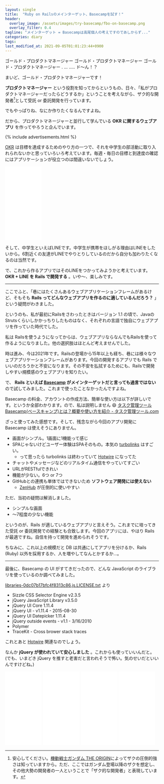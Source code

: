 ```yaml
---
layout: single
title:  "Ruby on Railsのメインターゲット、Basecampを試す！"
header:
  overlay_image: /assets/images/try-basecamp/fbo-on-basecamp.png
  overlay_filter: 0.4
tagline: "メインターゲット = Basecampは高尾個人の考えですのであしからず..."
categories: diary
tags:
last_modified_at: 2021-09-05T01:01:23:44+0900
---
```

ゴールド・プロダクトマネージャー
ゴールド・プロダクトマネージャー
ゴールド・プロダクトマネージャー
.
...
.....
ド〜ん！？

まいど、ゴールド・プロダクトマネージャーです！

**プロダクトマネージャー** という役割を知ってからというもの、日々、「私がプロダクトマネージャーだったらどうするか」ということを考えながら、ザク的な開発者[^1]として受託 or 委託開発を行っています。

[^1]:安心してください。[機動戦士ガンダム THE ORIGIN](https://amzn.to/3BJq8W2)によってザクの圧倒的強さは知っていますから。ただ、ここではガンダム登場以降のザクを想定し、その他大勢の開発者の一人ということで「ザク的な開発者」と表現しています。

でもやっぱりね、なにか作りたくなるんですよね。

だから、プロダクトマネージャーと並行して学んでいる **OKR に関するウェブアプリ** を作ってやろうと企んでいます。

{% include advertisements.html %}

[OKR](https://en.wikipedia.org/wiki/OKR) は目標を達成するためのやり方の一つで、それを中学生の部活動に取り入れられないかと思っていろいろ考えています。毎週・毎日の目標と到達度の確認にはアプリケーションが役立つのは間違いないでしょう。
<iframe style="width:120px;height:240px;" marginwidth="0" marginheight="0" scrolling="no" frameborder="0" src="//rcm-fe.amazon-adsystem.com/e/cm?lt1=_blank&bc1=000000&IS2=1&bg1=FFFFFF&fc1=000000&lc1=0000FF&t=takaokouji-22&language=ja_JP&o=9&p=8&l=as4&m=amazon&f=ifr&ref=as_ss_li_til&asins=4822255646&linkId=3225fb91e90ad6d7f2425261a251421e"></iframe>

そして、中学生といえばLINEです。中学生が携帯をほしがる理由はLINEをしたいから。6割近くの友達がLINEでやりとりしているのだから自分も加わりたくなるのは当然です。

で、これから作るアプリではそのLINEをつかってみようかと考えています。
**OKR + LINE を Rails で開発する** 。いや〜、楽しみです。

- - -

ここでふと、「巷にはたくさんあるウェブアプリケーションフレームがあるけど、そもそも **Rails ってどんなウェブアプリを作るのに適しているんだろう？** 」という疑問がわきました。

というのも、私が最初にRailsをさわったときはバージョン 1.1 の頃で、JavaのStrutsくらいしかかっちりしたものはなく、それぞれの言語で独自にウェブアプリを作っていた時代でした。

私は Railsを使うようになってからは、ウェブアプリならなんでもRailsを使って作るようになりました。他の選択肢はほとんど考えませんでした。

時は進み、今は2021年です。Railsの登場から15年以上も経ち、巷には様々なウェブアプリケーションフレームがあります。今回の開発するアプリでも Rails でいいのだろうかと不安になります。その不安を払拭するためにも、Railsで開発しやすい規模感のウェブアプリを知りたい。

で、 **Rails といえば [Basecamp](https://basecamp.com/) がメインターゲットだと言っても過言ではない** ので試してみました。これまで使ったことなかったんですよね。

Basecamp の料金、アカウントの作成方法、簡単な使い方は以下が詳しいです。というか全部わかります。ので、私は説明しません :smile:
[タスク管理ツールBasecamp(ベースキャンプ)とは？概要や使い方を紹介 - タスク管理ツール.com](https://xn--pcktarw9qud7338c9ym.com/?p=2668)

ざっと使ってみた感想です。そして、残念ながら今回のアプリ開発に Basecamp は使えそうにありません。

- 画面がシンプル。1画面に1機能って感じ
- SPAじゃないけどユーザー体験はSPAそのもの。本気の [turbolinks](https://github.com/turbolinks/turbolinks) はすごい。
  - って思ったら turbolinks は終わっていて [Hotwire](https://hotwired.dev/) になってた
- チャットやメッセージなどのリアルタイム通信をやっていてすごい
- URLがRESTfulできれい
- 機能が少ない。6つ or 7つ
- GitHubとの連携も単体ではできないため **ソフトウェア開発には使えない**
  - [ZenHub](https://www.zenhub.com/) が圧倒的に使いやすい

ただ、当初の疑問は解消しました。

- シンプルな画面
- 〜7程度の少ない機能

というのが、Rails が適しているウェブアプリと言えそう。これまでに培ってきた受託 or 委託開発での経験とも合致します。今回のアプリには、やはり Rails が最適ですね。自信を持って開発を進められそうです。

ちなみに、これ以上の規模だと DB は共通にしてアプリを分けるか、Rails (Ruby) 以外を採用するか、人を増やしてなんとかするか...。

- - -

最後に、Basecamp の UI がすてきだったので、どんな JavaScript のライブラリを使っているのか調べてみました。

[libraries-0dc07b17bfc4f8313c86.js.LICENSE.txt](https://bc3-production-assets-cdn.basecamp-static.com/assets/packs/js/libraries-0dc07b17bfc4f8313c86.js.LICENSE.txt) より

- Sizzle CSS Selector Engine v2.3.5
- jQuery JavaScript Library v3.5.0
- jQuery UI Core 1.11.4
- jQuery UI - v1.11.4 - 2015-08-30
- jQuery UI Datepicker 1.11.4
- jQuery outside events - v1.1 - 3/16/2010
- Polymer
- TraceKit - Cross brower stack traces

これとあと [Hotwire](https://hotwired.dev/) 関連なのでしょう。

なんか **jQuery が使われていて安心しました** 。これからも使っていいんだと。
(でも、いまどき jQuery を推すと老害だと言われそうで怖い。気のせいだといいんですけどね。)

<iframe style="width:120px;height:240px;" marginwidth="0" marginheight="0" scrolling="no" frameborder="0" src="//rcm-fe.amazon-adsystem.com/e/cm?lt1=_blank&bc1=000000&IS2=1&bg1=FFFFFF&fc1=000000&lc1=0000FF&t=takaokouji-22&language=ja_JP&o=9&p=8&l=as4&m=amazon&f=ifr&ref=as_ss_li_til&asins=4797372214&linkId=d4a24d62ea083c9208989d92a5c07072"></iframe>
<iframe style="width:120px;height:240px;" marginwidth="0" marginheight="0" scrolling="no" frameborder="0" src="//rcm-fe.amazon-adsystem.com/e/cm?lt1=_blank&bc1=000000&IS2=1&bg1=FFFFFF&fc1=000000&lc1=0000FF&t=takaokouji-22&language=ja_JP&o=9&p=8&l=as4&m=amazon&f=ifr&ref=as_ss_li_til&asins=486354149X&linkId=10443dccb1a92b990b3ac8c3eddf5e68"></iframe>
<iframe style="width:120px;height:240px;" marginwidth="0" marginheight="0" scrolling="no" frameborder="0" src="//rcm-fe.amazon-adsystem.com/e/cm?lt1=_blank&bc1=000000&IS2=1&bg1=FFFFFF&fc1=000000&lc1=0000FF&t=takaokouji-22&language=ja_JP&o=9&p=8&l=as4&m=amazon&f=ifr&ref=as_ss_li_til&asins=B082VXNK4S&linkId=2d9de653778201411fba5b64a7cb2e74"></iframe>
<iframe style="width:120px;height:240px;" marginwidth="0" marginheight="0" scrolling="no" frameborder="0" src="//rcm-fe.amazon-adsystem.com/e/cm?lt1=_blank&bc1=000000&IS2=1&bg1=FFFFFF&fc1=000000&lc1=0000FF&t=takaokouji-22&language=ja_JP&o=9&p=8&l=as4&m=amazon&f=ifr&ref=as_ss_li_til&asins=B07MZDRNRS&linkId=634b7d9c33cdcc8ffb5244ba1ece4b27"></iframe>

